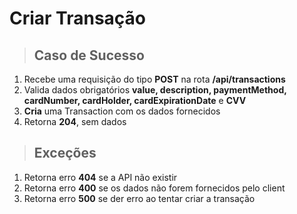 # Criar Transação

> ## Caso de Sucesso

1. Recebe uma requisição do tipo **POST** na rota **/api/transactions**
2. Valida dados obrigatórios **value, description, paymentMethod, cardNumber, cardHolder, cardExpirationDate** e **CVV**
3. **Cria** uma Transaction com os dados fornecidos
4. Retorna **204**, sem dados 

> ## Exceções

1. Retorna erro **404** se a API não existir
3. Retorna erro **400** se os dados não forem fornecidos pelo client
4. Retorna erro **500** se der erro ao tentar criar a transação